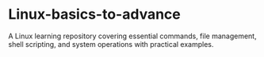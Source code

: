 # Linux-basics-to-advance
A Linux learning repository covering essential commands, file management, shell scripting, and system operations with practical examples.

